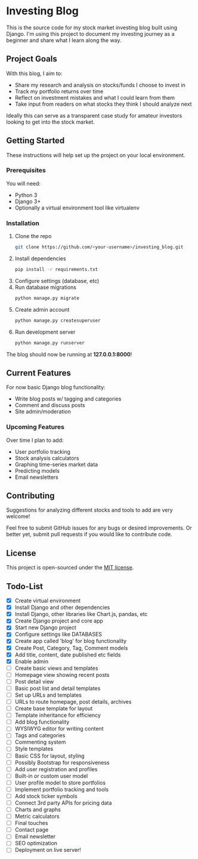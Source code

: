 # Investing Blog

This is the source code for my stock market investing blog built using Django. I'm using this project to document my investing journey as a beginner and share what I learn along the way.

## Project Goals

With this blog, I aim to:

- Share my research and analysis on stocks/funds I choose to invest in
- Track my portfolio returns over time
- Reflect on investment mistakes and what I could learn from them
- Take input from readers on what stocks they think I should analyze next

Ideally this can serve as a transparent case study for amateur investors looking to get into the stock market.

## Getting Started

These instructions will help set up the project on your local environment.

### Prerequisites

You will need:

- Python 3
- Django 3+
- Optionally a virtual environment tool like virtualenv

### Installation

1. Clone the repo
   ```sh
   git clone https://github.com/<your-username>/investing_blog.git
   ```
2. Install dependencies
   ```sh
   pip install -r requirements.txt
   ```
3. Configure settings (database, etc)
4. Run database migrations
   ```sh
   python manage.py migrate
   ```
5. Create admin account
   ```sh
   python manage.py createsuperuser
   ```
6. Run development server
   ```sh
   python manage.py runserver
   ```

The blog should now be running at **127.0.0.1:8000**!

## Current Features

For now basic Django blog functionality:

- Write blog posts w/ tagging and categories
- Comment and discuss posts
- Site admin/moderation

### Upcoming Features

Over time I plan to add:

- User portfolio tracking
- Stock analysis calculators
- Graphing time-series market data
- Predicting models
- Email newsletters

## Contributing

Suggestions for analyzing different stocks and tools to add are very welcome!

Feel free to submit GitHub issues for any bugs or desired improvements. Or better yet, submit pull requests if you would like to contribute code.

## License

This project is open-sourced under the [MIT license](https://choosealicense.com/licenses/mit).

## Todo-List

- [x] Create virtual environment
- [x] Install Django and other dependencies
- [x] Install Django, other libraries like Chart.js, pandas, etc
- [x] Create Django project and core app
- [x] Start new Django project
- [x] Configure settings like DATABASES
- [x] Create app called 'blog' for blog functionality
- [x] Create Post, Category, Tag, Comment models
- [x] Add title, content, date published etc fields
- [x] Enable admin
- [ ] Create basic views and templates
- [ ] Homepage view showing recent posts
- [ ] Post detail view
- [ ] Basic post list and detail templates
- [ ] Set up URLs and templates
- [ ] URLs to route homepage, post details, archives
- [ ] Create base template for layout
- [ ] Template inheritance for efficiency
- [ ] Add blog functionality
- [ ] WYSIWYG editor for writing content
- [ ] Tags and categories
- [ ] Commenting system
- [ ] Style templates
- [ ] Basic CSS for layout, styling
- [ ] Possibly Bootstrap for responsiveness
- [ ] Add user registration and profiles
- [ ] Built-in or custom user model
- [ ] User profile model to store portfolios
- [ ] Implement portfolio tracking and tools
- [ ] Add stock ticker symbols
- [ ] Connect 3rd party APIs for pricing data
- [ ] Charts and graphs
- [ ] Metric calculators
- [ ] Final touches
- [ ] Contact page
- [ ] Email newsletter
- [ ] SEO optimization
- [ ] Deployment on live server!
